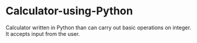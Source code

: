 # Calculator-using-Python
Calculator written in Python than can carry out basic operations on integer.
It accepts input from the user.
